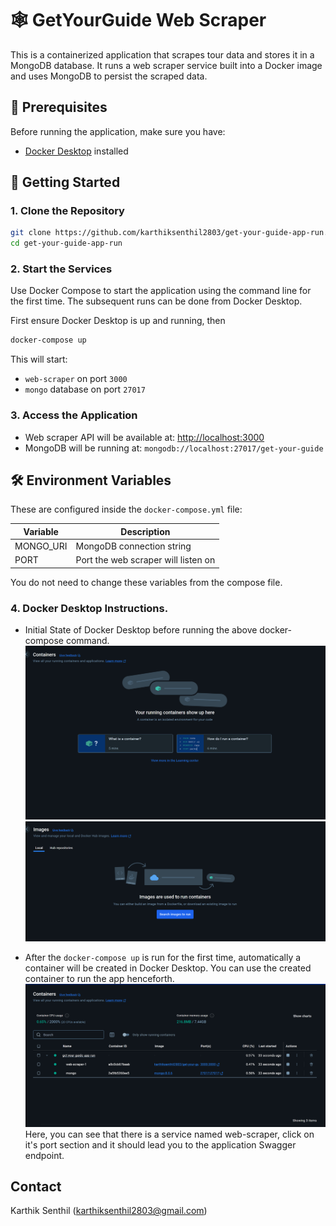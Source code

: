 # 🕸️ GetYourGuide Web Scraper

This is a containerized application that scrapes tour data and stores it in a MongoDB database. It runs a web scraper service built into a Docker image and uses MongoDB to persist the scraped data.

## 🧰 Prerequisites

Before running the application, make sure you have:

- [Docker Desktop]() installed
## 🚀 Getting Started

### 1. Clone the Repository

```bash
git clone https://github.com/karthiksenthil2803/get-your-guide-app-run.git
cd get-your-guide-app-run
```

### 2. Start the Services

Use Docker Compose to start the application using the command line for the first time. The subsequent runs can be done from Docker Desktop.

First ensure Docker Desktop is up and running, then

```bash
docker-compose up
```

This will start:
- `web-scraper` on port `3000`
- `mongo` database on port `27017`

### 3. Access the Application

- Web scraper API will be available at: [http://localhost:3000](http://localhost:3000)
- MongoDB will be running at: `mongodb://localhost:27017/get-your-guide`

## 🛠️ Environment Variables

These are configured inside the `docker-compose.yml` file:

| Variable   | Description                            |
|------------|----------------------------------------|
| MONGO_URI  | MongoDB connection string              |
| PORT       | Port the web scraper will listen on    |

You do not need to change these variables from the compose file.

### 4. Docker Desktop Instructions.
- Initial State of Docker Desktop before running the above docker-compose command.
![Initial State Containers](images/initial_state_containers.png "")
![Initial State Images](images/initial_state_images.png "")

- After the ```docker-compose up``` is run for the first time, automatically a container will be created in Docker Desktop. You can use the created container to run the app henceforth.
![Docker Container](images/container_after_docker_compose.png)
Here, you can see that there is a service named web-scraper, click on it's port section and it should lead you to the application Swagger endpoint.

## Contact

Karthik Senthil (karthiksenthil2803@gmail.com)
